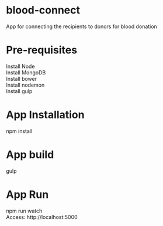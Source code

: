 # blood-connect
App for connecting the recipients to donors for blood donation

# Pre-requisites
Install Node  
Install MongoDB  
Install bower  
Install nodemon  
Install gulp  


# App Installation
npm install

# App build
gulp

# App Run
npm run watch  
Access: http://localhost:5000
